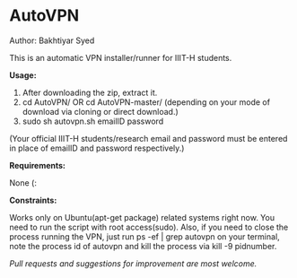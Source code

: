 # AutoVPN
Author: Bakhtiyar Syed

This is an automatic VPN installer/runner for IIIT-H students.


**Usage:**
>
1. After downloading the zip, extract it.
2. cd AutoVPN/ OR cd AutoVPN-master/ (depending on your mode of download via cloning or direct download.)
3. sudo sh autovpn.sh emailID password

(Your official IIIT-H students/research email and password must be entered in place of emailID and password respectively.)

**Requirements:**
>
None (:

**Constraints:**
>
Works only on Ubuntu(apt-get package) related systems right now.
You need to run the script with root access(sudo).
Also, if you need to close the process running the VPN, just run ps -ef | grep autovpn on your terminal, note the process id of autovpn and kill the process via kill -9 pidnumber.

*Pull requests and suggestions for improvement are most welcome.*



